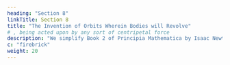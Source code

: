 ```yaml
---
heading: "Section 8"
linkTitle: Section 8
title: "The Invention of Orbits Wherein Bodies will Revolve"
# , being acted upon by any sort of centripetal force
description: "We simplify Book 2 of Principia Mathematica by Isaac Newton."
c: "firebrick"
weight: 20
---
```


